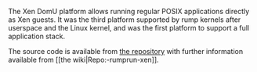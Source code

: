 The Xen DomU platform allows running regular POSIX applications directly as Xen guests.
It was the third platform supported by rump kernels after userspace and the Linux kernel,
and was the first platform to support a full application stack.

The source code is available from [the repository](http://repo.rumpkernel.org/rumprun-xen)
with further information available from [[the wiki|Repo:-rumprun-xen]].
